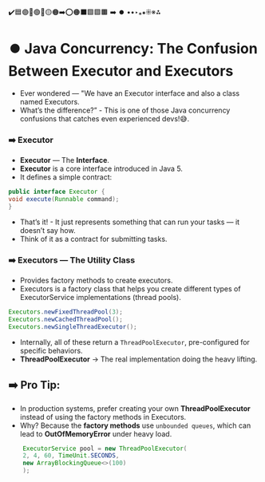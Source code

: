 ✔️🟦🟣🔵🟢🔴🟡🟠➡️⭕🟠⬛🟩🟪🟫 ➡️ ⏺️ ••‣⁎⁕⁜※⁂

# ⏺️ Java Concurrency: The Confusion Between Executor and Executors

- Ever wondered — "We have an Executor interface and also a class named Executors.
- What’s the difference?” - This is one of those Java concurrency confusions that catches even experienced devs!😅.

### ➡️ Executor

- **Executor** — The **Interface**.
- **Executor** is a core interface introduced in Java 5.
- It defines a simple contract:

```java
public interface Executor {
void execute(Runnable command);
}
```

- That’s it! - It just represents something that can run your tasks — it doesn’t say how.
- Think of it as a contract for submitting tasks.

### ➡️ Executors — The Utility Class

- Provides factory methods to create executors.
- Executors is a factory class that helps you create different types of ExecutorService implementations (thread pools).

```java
Executors.newFixedThreadPool(3);
Executors.newCachedThreadPool();
Executors.newSingleThreadExecutor();
```

- Internally, all of these return a `ThreadPoolExecutor`, pre-configured for specific behaviors.
- **ThreadPoolExecutor** -> The real implementation doing the heavy lifting.

## ➡️ Pro Tip:

- In production systems, prefer creating your own **ThreadPoolExecutor** instead of using the factory methods in Executors.
- Why? Because the **factory methods** use `unbounded queues`, which can lead to **OutOfMemoryError** under heavy load.

```java
    ExecutorService pool = new ThreadPoolExecutor(
    2, 4, 60, TimeUnit.SECONDS,
    new ArrayBlockingQueue<>(100)
    );
```
